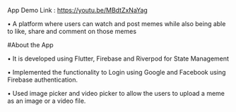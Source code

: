 App Demo Link : https://youtu.be/MBdtZxNaYag

• A platform where users can watch and post memes while also being able to like, 
share and comment on those memes 

 #About the App

• It is developed using Flutter, Firebase and Riverpod for State Management

• Implemented the functionality to Login using Google and Facebook using 
Firebase authentication.

• Used image picker and video picker to allow the users to upload a meme as an 
image or a video file.
